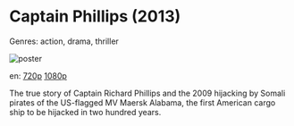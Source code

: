 # Captain Phillips (2013)

Genres: action, drama, thriller

![poster](http://image.tmdb.org/t/p/w500/AnMTMPTUzeWNbYxzp29WqYf1br1.jpg)

en:
  [720p](magnet:?xt=urn:btih:E91893277731150AC4F116DC6B178C973238D47C&tr=udp://glotorrents.pw:6969/announce&tr=udp://tracker.opentrackr.org:1337/announce&tr=udp://torrent.gresille.org:80/announce&tr=udp://tracker.openbittorrent.com:80&tr=udp://tracker.coppersurfer.tk:6969&tr=udp://tracker.leechers-paradise.org:6969&tr=udp://p4p.arenabg.ch:1337&tr=udp://tracker.internetwarriors.net:1337)
  [1080p](magnet:?xt=urn:btih:6041818DE2D64FEA82405BBA08B52D3F10B0F89C&tr=udp://glotorrents.pw:6969/announce&tr=udp://tracker.opentrackr.org:1337/announce&tr=udp://torrent.gresille.org:80/announce&tr=udp://tracker.openbittorrent.com:80&tr=udp://tracker.coppersurfer.tk:6969&tr=udp://tracker.leechers-paradise.org:6969&tr=udp://p4p.arenabg.ch:1337&tr=udp://tracker.internetwarriors.net:1337)
  


The true story of Captain Richard Phillips and the 2009 hijacking by Somali pirates of the US-flagged MV Maersk Alabama, the first American cargo ship to be hijacked in two hundred years.